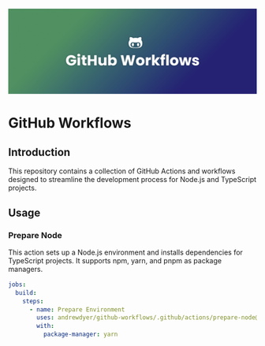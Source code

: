 ![GitHub Workflows](https://raw.githubusercontent.com/andrewdyer/andrewdyer/refs/heads/main/assets/images/covers/github-workflows.png)

# GitHub Workflows

## Introduction

This repository contains a collection of GitHub Actions and workflows designed to streamline the development process for Node.js and TypeScript projects.

## Usage

### Prepare Node

This action sets up a Node.js environment and installs dependencies for TypeScript projects. It supports npm, yarn, and pnpm as package managers.

```yml
jobs:
  build:
    steps:
      - name: Prepare Environment
        uses: andrewdyer/github-workflows/.github/actions/prepare-node@main
        with:
          package-manager: yarn
```
